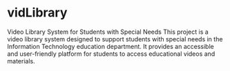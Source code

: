 # vidLibrary
Video Library System for Students with Special Needs This project is a video library system designed to support students with special needs in the Information Technology education department. It provides an accessible and user-friendly platform for students to access educational videos and materials. 

